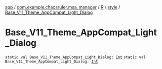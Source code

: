 [app](../../../index.md) / [com.example.chaosruler.msa_manager](../../index.md) / [R](../index.md) / [style](index.md) / [Base_V11_Theme_AppCompat_Light_Dialog](.)

# Base_V11_Theme_AppCompat_Light_Dialog

`static val Base_V11_Theme_AppCompat_Light_Dialog: `[`Int`](https://kotlinlang.org/api/latest/jvm/stdlib/kotlin/-int/index.html)
`static val Base_V11_Theme_AppCompat_Light_Dialog: `[`Int`](https://kotlinlang.org/api/latest/jvm/stdlib/kotlin/-int/index.html)